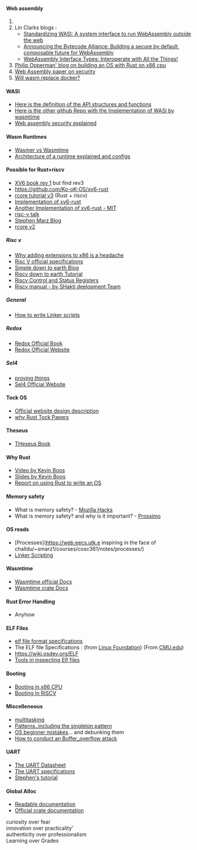 #### Web assembly 
1. 
2. Lin Clarks blogs :
   - [Standardizing WASI: A system interface to run WebAssembly outside the web](https://hacks.mozilla.org/2019/03/standardizing-wasi-a-webassembly-system-interface/)
   - [Announcing the Bytecode Alliance: Building a secure by default, composable future for WebAssembly](https://hacks.mozilla.org/2019/11/announcing-the-bytecode-alliance/)
   - [WebAssembly Interface Types: Interoperate with All the Things!](https://hacks.mozilla.org/2019/08/webassembly-interface-types/)
3. [Philip Opperman' blog on building an OS with Rust on x86 cpu](https://os.phil-opp.com/)
4. [Web Assembly paper on security](https://www.usenix.org/system/files/sec20-lehmann.pdf)
5. [Will wasm replace docker?](https://www.kubesphere.io/blogs/will-cloud-native-webassembly-replace-docker_/)

#### WASI
- [Here is the definition of the API structures and functions](https://github.com/WebAssembly/WASI/blob/main/legacy/preview1/docs.md)
- [Here is the other github Repo with the Implementation of WASI by wasmtime](https://github.com/bytecodealliance/wasmtime/blob/main/docs/WASI-overview.md)
- [Web assembly security explained](https://github.com/bytecodealliance/wasmtime/blob/main/docs/security.md)


#### Wasm Runtimes
- [Wasmer vs Wasmtime](https://wasmer.io/wasmer-vs-wasmtime)
- [Architecture of a runtime explained and configs](https://github.com/bytecodealliance/wasmtime/blob/main/docs/contributing-architecture.md)



#### Possible for Rust+riscv
- [XV6 book rev 1](https://pdos.csail.mit.edu/6.828/2020/xv6/book-riscv-rev1.pdf) but find rev3
- https://github.com/Ko-oK-OS/xv6-rust
- [rcore tutorial v3](http://rcore-os.cn/rCore-Tutorial-Book-v3/index.html) (Rust + riscv)
- [Implementation of xv6-rust](https://github.com/Jaic1/xv6-riscv-rust)
- [Another Implementation of xv6-rust - MIT ](https://github.com/mit-pdos/xv6-riscv)
- [risc-v talk](https://www.infoq.com/presentations/risc-v-future/)
- [Stephen Marz Blog](http://osblog.stephenmarz.com/index.html)
- [rcore v2](http://rcore-os.cn/rCore_tutorial_doc/)

##### Risc v
- [Why adding extensions to x86 is a headache](https://www.anandtech.com/show/3593)
- [Risc V official specifications](https://riscv.org/technical/specifications/)
- [Simple down to earth Blog](https://danielmangum.com/categories/risc-v-bytes/)
- [Riscv down to earth Tutorial](https://smist08.wordpress.com/2019/09/06/introducing-risc-v/)
- [Riscv Control and Status Registers](https://book.rvemu.app/hardware-components/03-csrs.html)
- [Riscv manual - by SHakti deelopment Team](https://shakti.org.in/docs/risc-v-asm-manual.pdf)

##### General
- [How to write Linker scripts](https://sourceware.org/binutils/docs/ld/Scripts.html)

##### Redox
- [Redox Official Book](https://doc.redox-os.org/book/ch00-00-introduction.html) 
- [Redox Official Website](https://www.redox-os.org/)


##### Sel4
- [proving things](https://twanvl.nl/blog/agda/sorting)
- [Sel4 Official Website](https://sel4.systems/)

#### Tock OS
- [Official website design description](https://www.tockos.org/documentation/design)
- [why Rust Tock Papers](http://www.amitlevy.com/papers/tock-plos2015.pdf)

#### Theseus
- [THeseus Book](https://www.theseus-os.com/Theseus/book/index.html)

#### Why Rust
- [Video by Kevin Boos](https://youtu.be/mmJiwscpB4o)
- [Slides by Kevin Boos](https://docs.google.com/presentation/d/e/2PACX-1vQYomAnfTNucuCqYgNkPaxpIdrhPxil9Qzle_6-xd7TYfdEBlgML0B3vztdNC2odwc25dLzW3XsithZ/pub?start=false&loop=false)
- [Report on using Rust to write an OS](https://scialex.github.io/reenix.pdf)

#### Memory safety
- What is memory safety? - [Mozilla Hacks](https://hacks.mozilla.org/2019/01/fearless-security-memory-safety/)
- What is memory safety? and why is it important? - [Prossimo](https://www.memorysafety.org/docs/memory-safety/#fn:1)


#### OS reads
- [Processes](https://web.eecs.utk.e inspiring in the face of challdu/~smarz1/courses/cosc361/notes/processes/)
- [Linker Scripting](http://bravegnu.org/gnu-eprog/lds.html)

#### Wasmtime
- [Wasmtime official Docs](https://docs.wasmtime.dev/introduction.html)
- [Wasmtime crate Docs](https://docs.rs/wasmtime/latest/wasmtime/)

#### Rust Error Handling
- Anyhow

#### ELF Files
- [elf file format specifications](https://osblog.stephenmarz.com/files/elf.pdf)
- The ELF file Specifications : (from [Linux Foundation](https://refspecs.linuxfoundation.org/elf/elf.pdf)) (From [CMU.edu](https://www.cs.cmu.edu/afs/cs/academic/class/15213-f00/docs/elf.pdf))
- https://wiki.osdev.org/ELF
- [Tools in inspecting Elf files](https://linuxhint.com/understanding_elf_file_format/)

#### Booting
- [Booting in x86 CPU](https://os.phil-opp.com/minimal-rust-kernel/#the-boot-process)
- [Booting In RISCV](https://osblog.stephenmarz.com/ch1.html)

#### Miscelleneous
- [multitasking](https://os.phil-opp.com/async-await/)
- [Patterns..including the singleton pattern](https://refactoring.guru/design-patterns)
- [OS beginner mistakes](https://wiki.osdev.org/Beginner_Mistakes#Is_there_a_tutorial_on....3F)... and debunking them
- [How to conduct an Buffer_overflow attack](https://samsclass.info/127/proj/p3-lbuf1.htm)

#### UART
- [The UART Datasheet](http://caro.su/msx/ocm_de1/16550.pdf)
- [The UART specifications](https://www.lammertbies.nl/comm/info/serial-uart)
- [Stephen's tutorial](https://osblog.stephenmarz.com/ch2.html)

#### Global Alloc
- [Readable documentation](https://web.mit.edu/rust-lang_v1.25/arch/amd64_ubuntu1404/share/doc/rust/html/unstable-book/language-features/global-allocator.html)
- [Official crate documentation](https://doc.rust-lang.org/std/alloc/trait.GlobalAlloc.html)


curiosity over fear  
innovation over practicality'     
authenticity over professionalism   
Learning over Grades  
